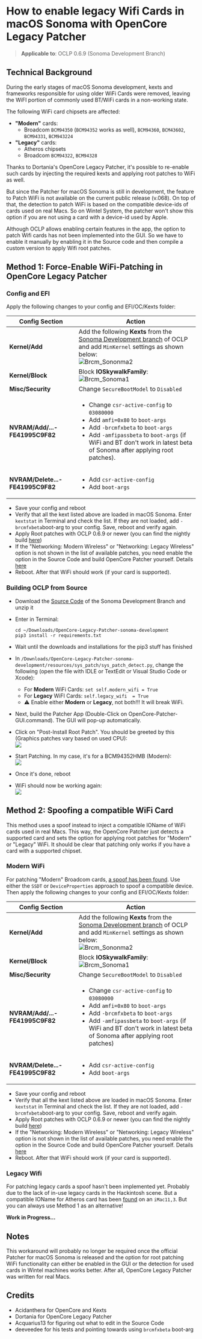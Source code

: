 # How to enable legacy Wifi Cards in macOS Sonoma with OpenCore Legacy Patcher

> **Applicable to**: OCLP 0.6.9 (Sonoma Development Branch)

## Technical Background
During the early stages of macOS Sonoma development, kexts and frameworks responsible for using older WiFi Cards were removed, leaving the WiFI portion of commonly used BT/WiFi cards in a non-working state.

The following WiFi card chipsets are affected:

- **"Modern"** cards:
	- Broadcom `BCM94350` (`BCM94352` works as well), `BCM94360`, `BCM43602`, `BCM94331`, `BCM943224`
- **"Legacy"** cards:
	- Atheros chipsets
	- Broadcom `BCM94322`, `BCM94328`

Thanks to Dortania's OpenCore Legacy Patcher, it's possible to re-enable such cards by injecting the required kexts and applying root patches to WiFi as well.

But since the Patcher for macOS Sonoma is still in development, the feature to Patch WiFi is not available on the current public release (v.068). On top of that, the detection to patch WiFi is based on the compatible device-ids of cards used on real Macs. So on Wintel System, the patcher won't show this option if you are not using a card with a device-id used by Apple. 

Although OCLP allows enabling certain features in the app, the option to patch Wifi cards has not been implemented into the GUI. So we have to enable it manually by enabling it in the Source code and then compile a custom version to apply Wifi root patches.

## Method 1: Force-Enable WiFi-Patching in OpenCore Legacy Patcher

### Config and EFI
Apply the following changes to your config and EFI/OC/Kexts folder:

Config Section | Action
---------------|-------
**Kernel/Add** | Add the following **Kexts** from the [Sonoma Development branch](https://github.com/dortania/OpenCore-Legacy-Patcher/tree/sonoma-development/payloads/Kexts/Wifi) of OCLP and add `MinKernel` settings as shown below: <br> ![Brcm_Sononma2](https://github.com/5T33Z0/OC-Little-Translated/assets/76865553/49c099aa-1f83-4112-a324-002e1ca2e6e7)
**Kernel/Block**| Block **IOSkywalkFamily**: <br> ![Brcm_Sonoma1](https://github.com/5T33Z0/OC-Little-Translated/assets/76865553/54079541-ee2e-4848-bb80-9ba062363210)
**Misc/Security** | Change `SecureBootModel` to `Disabled`
**NVRAM/Add/...-FE41995C9F82** |<ul><li> Change `csr-active-config` to `03080000` <li> Add `amfi=0x80` to `boot-args` <li> Add `-brcmfxbeta` to `boot-args` <li> Add `-amfipassbeta` to `boot-args` (if WiFi and BT don't work in latest beta of Sonoma after applying root patches). 
**NVRAM/Delete...-FE41995C9F82** | <ul> <li> Add `csr-active-config` <li> Add `boot-args`

- Save your config and reboot
- Verify that all the kext listed above are loaded in macOS Sonoma. Enter `kextstat` in Terminal and check the list. If they are not loaded, add `-brcmfxbeta`boot-arg to your config. Save, reboot and verify again.
- Apply Root patches with OCLP 0.6.9 or newer (you can find the nightly build [here](https://github.com/dortania/OpenCore-Legacy-Patcher/pull/1077#issuecomment-1646934494))
- If the "Networking: Modern Wireless" or "Networking: Legacy Wireless" option is not shown in the list of available patches, you need enable the option in the Source Code and build OpenCore Patcher yourself. Details [here](https://www.insanelymac.com/forum/topic/357087-macos-sonoma-wireless-issues-discussion/?do=findComment&comment=2809431)
- Reboot. After that WiFi should work (if your card is supported).

### Building OCLP from Source

- Download the [Source Code](https://github.com/dortania/OpenCore-Legacy-Patcher/tree/sonoma-development) of the Sonoma Development Branch and unzip it
-  Enter in Terminal:

    ```
    cd ~/Downloads/OpenCore-Legacy-Patcher-sonoma-development
    pip3 install -r requirements.txt
    ```

- Wait until the downloads and installations for the pip3 stuff has finished
- In `/Downloads/OpenCore-Legacy-Patcher-sonoma-development/resources/sys_patch/sys_patch_detect.py`, change the following (open the file with IDLE or TextEdit or Visual Studio Code or Xcode):
	- For **Modern** WiFi Cards: `set self.modern_wifi = True` 
	- For **Legacy** WiFI Cards: `self.legacy_wifi  = True`
	- :warning: Enable either **Modern** or **Legacy**, not both!!! It will break WiFi.
- Next, build the Patcher App (Double-Click on OpenCore-Patcher-GUI.command). The GUI will pop-up automatically.
- Click on "Post-Install Root Patch". You should be greeted by this (Graphics patches vary based on used CPU): <br>![](https://www.insanelymac.com/uploads/monthly_2023_08/403798316_Bildschirmfoto2023-08-02um11_12_24.png.7b944c8bdf5e5a1ed396b7a93fe391a9.png)
- Start Patching. In my case, it's for a BCM94352HMB (Modern): <br>![](https://www.insanelymac.com/uploads/monthly_2023_08/366682814_Bildschirmfoto2023-08-02um11_17_12.png.ad94650eb54ff5401f2320bb89b8c24b.png)
- Once it's done, reboot
- WiFi should now be working again: <br>![](https://www.insanelymac.com/uploads/monthly_2023_08/1841481226_Bildschirmfoto2023-08-02um11_19_25.thumb.png.42f9df96caa57f9bcfeb1a4d596c5735.png)

## Method 2: Spoofing a compatible WiFi Card
This method uses a spoof instead to inject a compatible IOName of WiFi cards used in real Macs. This way, the OpenCore Patcher just detects a supported card and sets the option for applying root patches for "Modern" or "Legacy" WiFi. It should be clear that patching only works if you have a card with a supported chipset. 

### Modern WiFi

For patching "Modern" Broadcom cards, [a spoof has been found](https://www.insanelymac.com/forum/topic/357087-macos-sonoma-wireless-issues-discussion/?do=findComment&comment=2809611). Use either the `SSDT` or `DeviceProperties` approach to spoof a compatible device. Then apply the following changes to your config and EFI/OC/Kexts folder:

Config Section | Action
---------------|-------
**Kernel/Add** | Add the following **Kexts** from the [Sonoma Development branch](https://github.com/dortania/OpenCore-Legacy-Patcher/tree/sonoma-development/payloads/Kexts/Wifi) of OCLP and add `MinKernel` settings as shown below: <br> ![Brcm_Sononma2](https://github.com/5T33Z0/OC-Little-Translated/assets/76865553/49c099aa-1f83-4112-a324-002e1ca2e6e7)
**Kernel/Block**| Block **IOSkywalkFamily**: <br> ![Brcm_Sonoma1](https://github.com/5T33Z0/OC-Little-Translated/assets/76865553/54079541-ee2e-4848-bb80-9ba062363210)
**Misc/Security** | Change `SecureBootModel` to `Disabled`
**NVRAM/Add/...-FE41995C9F82** |<ul><li> Change `csr-active-config` to `03080000` <li> Add `amfi=0x80` to `boot-args` <li> Add `-brcmfxbeta` to `boot-args` <li> Add `-amfipassbeta` to `boot-args` (if WiFi and BT don't work in latest beta of Sonoma after applying root patches)
**NVRAM/Delete...-FE41995C9F82** | <ul> <li> Add `csr-active-config` <li> Add `boot-args`

- Save your config and reboot
- Verify that all the kext listed above are loaded in macOS Sonoma. Enter `kextstat` in Terminal and check the list. If they are not loaded, add `-brcmfxbeta`boot-arg to your config. Save, reboot and verify again.
- Apply Root patches with OCLP 0.6.9 or newer (you can find the nightly build [here](https://github.com/dortania/OpenCore-Legacy-Patcher/pull/1077#issuecomment-1646934494))
- If the "Networking: Modern Wireless" or "Networking: Legacy Wireless" option is not shown in the list of available patches, you need enable the option in the Source Code and build OpenCore Patcher yourself. Details [here](https://www.insanelymac.com/forum/topic/357087-macos-sonoma-wireless-issues-discussion/?do=findComment&comment=2809431)
- Reboot. After that WiFi should work (if your card is supported).

### Legacy Wifi

For patching legacy cards a spoof hasn't been implemented yet. Probably due to the lack of in-use legacy cards in the Hackintosh scene. But a compatible IOName for Atheros card has been [found](https://www.insanelymac.com/forum/topic/357087-macos-sonoma-wireless-issues-discussion/page/19/) on an `iMac11,3`. But you can always use Method 1 as an alternative!

**Work in Progress…**

## Notes
This workaround will probably no longer be required once the official Patcher for macOS Sonoma is released and the option for root patching WiFi functionality can either be enabled in the GUI or the detection for used cards in Wintel machines works better. After all, OpenCore Legacy Patcher was written for real Macs.

## Credits
- Acidanthera for OpenCore and Kexts
- Dortania for OpenCore Legacy Patcher
- Acquarius13 for figuring out what to edit in the Source Code
- deeveedee for his tests and pointing towards using `brcmfxbeta` boot-arg
